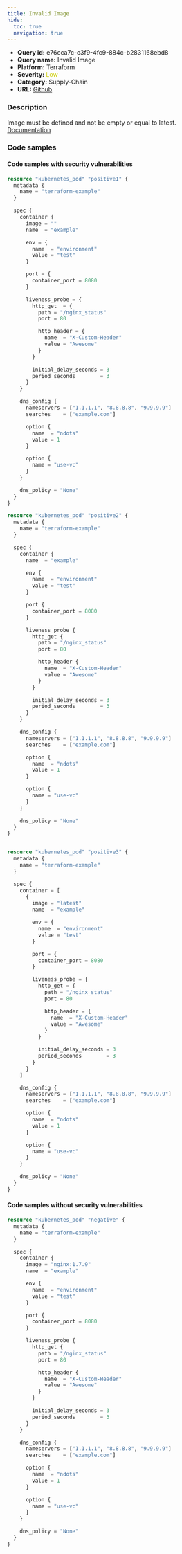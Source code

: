 ```yaml
---
title: Invalid Image
hide:
  toc: true
  navigation: true
---
```


<style>
  .highlight .hll {
    background-color: #ff171742;
  }
  .md-content {
    max-width: 1100px;
    margin: 0 auto;
  }
</style>

-   **Query id:** e76cca7c-c3f9-4fc9-884c-b2831168ebd8
-   **Query name:** Invalid Image
-   **Platform:** Terraform
-   **Severity:** <span style="color:#CC0">Low</span>
-   **Category:** Supply-Chain
-   **URL:** [Github](https://github.com/Checkmarx/kics/tree/master/assets/queries/terraform/kubernetes/invalid_image)

### Description
Image must be defined and not be empty or equal to latest.<br>
[Documentation](https://registry.terraform.io/providers/hashicorp/kubernetes/latest/docs/resources/pod#image)

### Code samples
#### Code samples with security vulnerabilities
```tf title="Postitive test num. 1 - tf file" hl_lines="8 113 60"
resource "kubernetes_pod" "positive1" {
  metadata {
    name = "terraform-example"
  }

  spec {
    container {
      image = ""
      name  = "example"

      env = {
        name  = "environment"
        value = "test"
      }

      port = {
        container_port = 8080
      }

      liveness_probe = {
        http_get  = {
          path = "/nginx_status"
          port = 80

          http_header = {
            name  = "X-Custom-Header"
            value = "Awesome"
          }
        }

        initial_delay_seconds = 3
        period_seconds        = 3
      }
    }

    dns_config {
      nameservers = ["1.1.1.1", "8.8.8.8", "9.9.9.9"]
      searches    = ["example.com"]

      option {
        name  = "ndots"
        value = 1
      }

      option {
        name = "use-vc"
      }
    }

    dns_policy = "None"
  }
}

resource "kubernetes_pod" "positive2" {
  metadata {
    name = "terraform-example"
  }

  spec {
    container {
      name  = "example"

      env {
        name  = "environment"
        value = "test"
      }

      port {
        container_port = 8080
      }

      liveness_probe {
        http_get {
          path = "/nginx_status"
          port = 80

          http_header {
            name  = "X-Custom-Header"
            value = "Awesome"
          }
        }

        initial_delay_seconds = 3
        period_seconds        = 3
      }
    }

    dns_config {
      nameservers = ["1.1.1.1", "8.8.8.8", "9.9.9.9"]
      searches    = ["example.com"]

      option {
        name  = "ndots"
        value = 1
      }

      option {
        name = "use-vc"
      }
    }

    dns_policy = "None"
  }
}


resource "kubernetes_pod" "positive3" {
  metadata {
    name = "terraform-example"
  }

  spec {
    container = [
      {
        image = "latest"
        name  = "example"

        env = {
          name  = "environment"
          value = "test"
        }

        port = {
          container_port = 8080
        }

        liveness_probe = {
          http_get = {
            path = "/nginx_status"
            port = 80

            http_header = {
              name  = "X-Custom-Header"
              value = "Awesome"
            }
          }

          initial_delay_seconds = 3
          period_seconds        = 3
        }
      }
    ]

    dns_config {
      nameservers = ["1.1.1.1", "8.8.8.8", "9.9.9.9"]
      searches    = ["example.com"]

      option {
        name  = "ndots"
        value = 1
      }

      option {
        name = "use-vc"
      }
    }

    dns_policy = "None"
  }
}

```


#### Code samples without security vulnerabilities
```tf title="Negative test num. 1 - tf file"
resource "kubernetes_pod" "negative" {
  metadata {
    name = "terraform-example"
  }

  spec {
    container {
      image = "nginx:1.7.9"
      name  = "example"

      env {
        name  = "environment"
        value = "test"
      }

      port {
        container_port = 8080
      }

      liveness_probe {
        http_get {
          path = "/nginx_status"
          port = 80

          http_header {
            name  = "X-Custom-Header"
            value = "Awesome"
          }
        }

        initial_delay_seconds = 3
        period_seconds        = 3
      }
    }

    dns_config {
      nameservers = ["1.1.1.1", "8.8.8.8", "9.9.9.9"]
      searches    = ["example.com"]

      option {
        name  = "ndots"
        value = 1
      }

      option {
        name = "use-vc"
      }
    }

    dns_policy = "None"
  }
}

```

